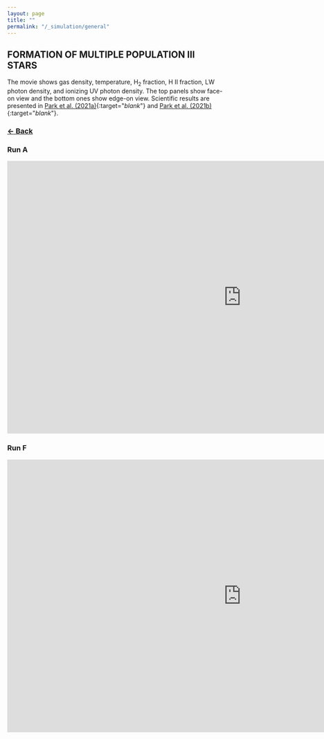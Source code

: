 ```yaml
---
layout: page
title: ""
permalink: "/_simulation/general"
---
```


## FORMATION OF MULTIPLE POPULATION III STARS
The movie shows gas density, temperature, H<sub>2</sub> fraction, H II fraction, LW photon density, and ionizing UV photon density.
The top panels show face-on view and the bottom ones show edge-on view.
Scientific results are presented in [Park et al. (2021a)](https://ui.adsabs.harvard.edu/abs/2021MNRAS.508.6176P/abstract){:target="_blank_"} and 
[Park et al. (2021b)](https://ui.adsabs.harvard.edu/abs/2021MNRAS.508.6193P/abstract){:target="_blank_"}.     

### [<- Back](https://jwpark5064.github.io/simulation)

### Run A
<iframe width="1080" height="630" src="https://www.youtube.com/embed/dFuQVl5JpVA" title="YouTube video player" frameborder="0" allow="accelerometer; autoplay; clipboard-write; encrypted-media; gyroscope; picture-in-picture" allowfullscreen></iframe>

### Run F
<iframe width="1080" height="630" src="https://youtu.be/9Z3nvCmwGyI" title="YouTube video player" frameborder="0" allow="accelerometer; autoplay; clipboard-write; encrypted-media; gyroscope; picture-in-picture" allowfullscreen></iframe>
